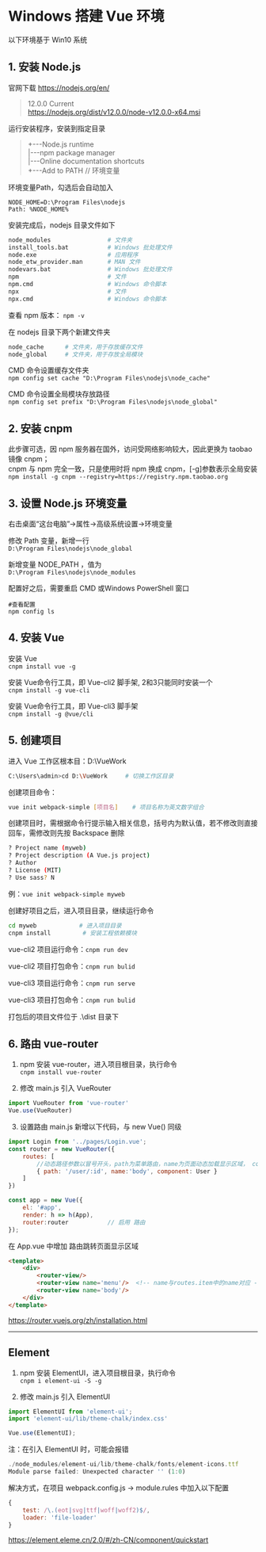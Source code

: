 # Windows 搭建 Vue 环境

以下环境基于 Win10 系统

## 1. 安装 Node.js

官网下载 https://nodejs.org/en/
>12.0.0 Current <br/>
>https://nodejs.org/dist/v12.0.0/node-v12.0.0-x64.msi

运行安装程序，安装到指定目录
>+---Node.js runtime<br/>
>|---npm package manager<br/>
>|---Online documentation shortcuts<br/>
>+---Add to PATH        // 环境变量

环境变量Path，勾选后会自动加入
```
NODE_HOME=D:\Program Files\nodejs
Path: %NODE_HOME%
```

安装完成后，nodejs 目录文件如下
```bash
node_modules                # 文件夹
install_tools.bat           # Windows 批处理文件
node.exe                    # 应用程序
node_etw_provider.man       # MAN 文件
nodevars.bat                # Windows 批处理文件
npm                         # 文件
npm.cmd                     # Windows 命令脚本
npx                         # 文件
npx.cmd                     # Windows 命令脚本
```

查看 npm 版本： `npm -v`

在 nodejs 目录下两个新建文件夹
```bash
node_cache      # 文件夹，用于存放缓存文件
node_global     # 文件夹，用于存放全局模块
```

CMD 命令设置缓存文件夹<br/>
`npm config set cache "D:\Program Files\nodejs\node_cache"`

CMD 命令设置全局模块存放路径<br/>
`npm config set prefix "D:\Program Files\nodejs\node_global"`

## 2. 安装 cnpm

此步骤可选，因 npm 服务器在国外，访问受网络影响较大，因此更换为 taobao 镜像 cnpm；<br/>
cnpm 与 npm 完全一致，只是使用时将 npm 换成 cnpm，[-g]参数表示全局安装<br/>
`npm install -g cnpm --registry=https://registry.npm.taobao.org`


## 3. 设置 Node.js 环境变量

右击桌面“这台电脑”->属性->高级系统设置->环境变量

修改 Path 变量，新增一行<br/>
`D:\Program Files\nodejs\node_global`

新增变量 NODE_PATH ，值为<br/>
`D:\Program Files\nodejs\node_modules`

配置好之后，需要重启 CMD 或Windows PowerShell 窗口

```
#查看配置
npm config ls
```

## 4. 安装 Vue

安装 Vue<br/>
`cnpm install vue -g`

安装 Vue命令行工具，即 Vue-cli2 脚手架, 2和3只能同时安装一个<br/>
`cnpm install -g vue-cli`

安装 Vue命令行工具，即 Vue-cli3 脚手架<br/>
`cnpm install -g @vue/cli`

## 5. 创建项目

进入 Vue 工作区根本目：D:\VueWork

```bash
C:\Users\admin>cd D:\VueWork     # 切换工作区目录
```
创建项目命令：
```bash
vue init webpack-simple [项目名]    # 项目名称为英文数字组合
```
创建项目时，需根据命令行提示输入相关信息，括号内为默认值，若不修改则直接回车，需修改则先按 Backspace 删除
```bash
? Project name (myweb)
? Project description (A Vue.js project)
? Author 
? License (MIT)
? Use sass? N
```

例：`vue init webpack-simple myweb`

创建好项目之后，进入项目目录，继续运行命令
```bash
cd myweb            # 进入项目目录
cnpm install         # 安装工程依赖模块
```

vue-cli2 项目运行命令：`cnpm run dev`

vue-cli2 项目打包命令：`cnpm run bulid`


vue-cli3 项目运行命令：`cnpm run serve`

vue-cli3 项目打包命令：`cnpm run bulid`


打包后的项目文件位于 .\dist 目录下


## 6. 路由 vue-router

1. npm 安装 vue-router，进入项目根目录，执行命令<br/>
    `cnpm install vue-router`

2. 修改 main.js 引入 VueRouter
```js
import VueRouter from 'vue-router'
Vue.use(VueRouter)
```

3. 设置路由
main.js 新增以下代码，与 new Vue() 同级
```js
import Login from '../pages/Login.vue';
const router = new VueRouter({
    routes: [
        //动态路径参数以冒号开头，path为菜单路由，name为页面动态加载显示区域， component .vue页面
        { path: '/user/:id', name:'body', component: User } 
    ]
})

const app = new Vue({
    el: '#app',
    render: h => h(App),
    router:router           // 启用 路由
});
```

在 App.vue 中增加 路由跳转页面显示区域
```html
<template>
    <div>
        <router-view/>
        <router-view name='menu'/>  <!-- name与routes.item中的name对应 -->
        <router-view name='body'/>
    </div>
</template>
```

https://router.vuejs.org/zh/installation.html



---
## Element

1. npm 安装 ElementUI，进入项目根目录，执行命令<br/>
    `cnpm i element-ui -S -g`

2. 修改 main.js 引入 ElementUI

```js
import ElementUI from 'element-ui';
import 'element-ui/lib/theme-chalk/index.css'

Vue.use(ElementUI);
```

注：在引入 ElementUI 时，可能会报错
```js
./node_modules/element-ui/lib/theme-chalk/fonts/element-icons.ttf
Module parse failed: Unexpected character '' (1:0)
```
解决方式，在项目 webpack.config.js -> module.rules 中加入以下配置
```js
{
    test: /\.(eot|svg|ttf|woff|woff2)$/,
    loader: 'file-loader'
}
```


https://element.eleme.cn/2.0/#/zh-CN/component/quickstart
